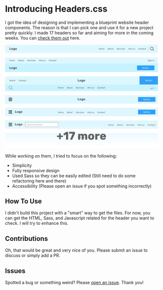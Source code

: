 # Introducing Headers.css

I got the idea of designing and implementing a blueprint website header components. The reason is that I can pick one and use it for a new project pretty quickly. I made 17 headers so far and aiming for more in the coming weeks. You can [check them out](https://headers-css.vercel.app/) here.

![](header-css.jpg)

While working on them, I tried to focus on the following:

- Simplicity
- Fully responsive design
- Used Sass so they can be easily edited (Still need to do some refactoring here and there)
- Accessibility (Please open an issue if you spot something incorrectly)

## How To Use

I didn't build this project with a "smart" way to get the files. For now, you can get the HTML, Sass, and Javascript related for the header you want to check. I will try to enhance this.

## Contributions

Oh, that would be great and very nice of you. Please submit an issue to discuss or simply add a PR.

## Issues

Spotted a bug or something weird? Please [open an issue](https://github.com/shadeed/headers-css/issues). Thank you!
